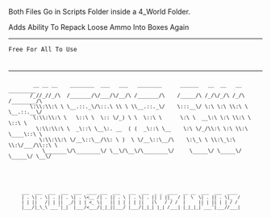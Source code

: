 Both Files Go in Scripts Folder inside a 4_World Folder.

Adds Ability To Repack Loose Ammo Into Boxes Again

<hr/>

<code>Free For All To Use<code> 


<hr/>
        __ __ __    ________  ___   ___   ________      ______   __  __   __     _________  
       /_//_//_/\  /_______/\/___/\/__/\ /_______/\    /_____/\ /_/\/_/\ /_/\   /________/\ 
       \:\\:\\:\ \ \__.::._\/\::.\ \\ \ \\__.::._\/    \:::__\/ \:\ \:\ \\:\ \  \__.::.__\/ 
        \:\\:\\:\ \   \::\ \  \:: \/_) \ \  \::\ \      \:\ \  __\:\ \:\ \\:\ \    \::\ \   
         \:\\:\\:\ \  _\::\ \__\:. __  ( (  _\::\ \__    \:\ \/_/\\:\ \:\ \\:\ \____\::\ \  
          \:\\:\\:\ \/__\::\__/\\: \ )  \ \/__\::\__/\    \:\_\ \ \\:\_\:\ \\:\/___/\\::\ \ 
           \_______\/\________\/ \__\/\__\/\________\/     \_____\/ \_____\/ \_____\/ \__\/ 


#

         ___  ___  ___  ___  ___  ____ ___  ___   ___  ___  _ _  ____  __ __  ___  ___  ____
         | . \| . \| . || . \| . \<__ /| . || . \ | . \| . || | ||_  / |  \  \| . || . \|_  /
         | | ||   /| | ||  _/| | | <_ \|   || | | | | ||   |\   / / /  |     || | || | | / / 
         |___/|_\_\`___'|_|  |___/<___/|_|_||___/ |___/|_|_| |_| /___| |_|_|_|`___'|___//___|


